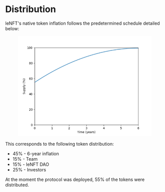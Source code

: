# Distribution

leNFT's native token inflation follows the predetermined schedule detailed below:

<figure><img src="../.gitbook/assets/distribution.png" alt=""><figcaption></figcaption></figure>

This corresponds to the following token distribution:

* 45% - 6-year inflation
* 15% - Team
* 15% - leNFT DAO
* 25% - Investors

At the moment the protocol was deployed, 55% of the tokens were distributed.


